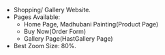 * Shopping/ Gallery Website. 
* Pages Available: 
  * Home Page, Madhubani Painting(Product Page)
  * Buy Now(Order Form)
  * Gallery Page(HastGallery Page)
* Best Zoom Size: 80%.
